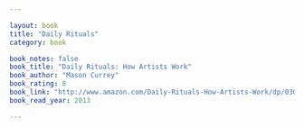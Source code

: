 ```yaml
---

layout: book
title: "Daily Rituals"
category: book

book_notes: false
book_title: "Daily Rituals: How Artists Work"
book_author: "Mason Currey"
book_rating: 8
book_link: "http://www.amazon.com/Daily-Rituals-How-Artists-Work/dp/0307273601/"
book_read_year: 2013

---
```

